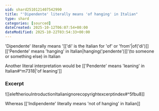 ```yaml
---
uid: shard2510121407542990
title: "'Dipendente' literally means 'of hanging' in Italian"
type: shard
categories: [sourced]
dateCreated: 2025-10-12T06:07:54+00:00
dateModified: 2025-10-22T03:54:33+00:00
---
```

'Dipendente' literally means '[['di' is the Italian for 'of' or 'from'|of('di')]] [['Pendente' means 'hanging' in Italian|hanging('pendente')]]'(to someone or something else) in Italian

Another literal interpretation would be [['Pendente' means 'leaning' in Italian#^m7318|'of leaning']]
### Excerpt
![[eleftheriouIntroductionItalianignorecopyrightexcerptindex#^5fbu8]]

Whereas [['Indipendente' literally means 'not of hanging' in Italian]]